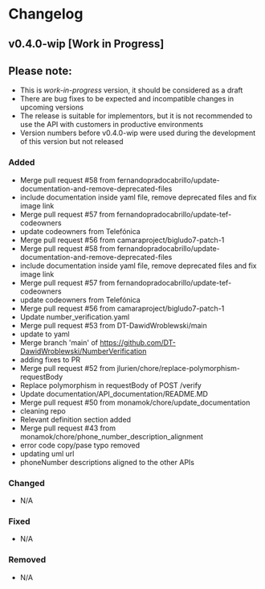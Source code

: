 # Changelog

## v0.4.0-wip [Work in Progress]

## Please note:

- This is *work-in-progress* version, it should be considered as a draft
- There are bug fixes to be expected and incompatible changes in upcoming versions 
- The release is suitable for implementors, but it is not recommended to use the API with customers in productive environments
- Version numbers before v0.4.0-wip were used during the development of this version but not released

### Added

- Merge pull request #58 from fernandopradocabrillo/update-documentation-and-remove-deprecated-files
- include documentation inside yaml file, remove deprecated files and fix image link
- Merge pull request #57 from fernandopradocabrillo/update-tef-codeowners
- update codeowners from Telefónica
- Merge pull request #56 from camaraproject/bigludo7-patch-1
- Merge pull request #58 from fernandopradocabrillo/update-documentation-and-remove-deprecated-files
- include documentation inside yaml file, remove deprecated files and fix image link
- Merge pull request #57 from fernandopradocabrillo/update-tef-codeowners
- update codeowners from Telefónica
- Merge pull request #56 from camaraproject/bigludo7-patch-1
- Update number_verification.yaml
- Merge pull request #53 from DT-DawidWroblewski/main
- update to yaml
- Merge branch 'main' of https://github.com/DT-DawidWroblewski/NumberVerification
- adding fixes to PR
- Merge pull request #52 from jlurien/chore/replace-polymorphism-requestBody
- Replace polymorphism in requestBody of POST /verify
- Update documentation/API_documentation/README.MD
- Merge pull request #50 from monamok/chore/update_documentation
- cleaning repo
- Relevant definition section added
- Merge pull request #43 from monamok/chore/phone_number_description_alignment
- error code copy/pase typo removed
- updating uml url
- phoneNumber descriptions aligned to the other APIs

### Changed

* N/A

### Fixed

* N/A

### Removed

* N/A